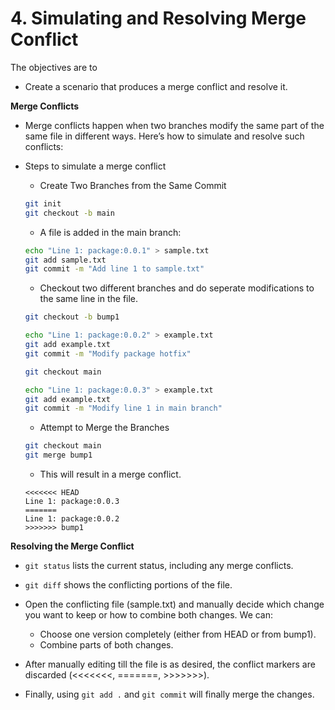 # 4. Simulating and Resolving Merge Conflict

The objectives are to

- Create a scenario that produces a merge conflict and resolve it.

**Merge Conflicts**

- Merge conflicts happen when two branches modify the same part of the same file in different ways. Here’s how to simulate and resolve such conflicts:

- Steps to simulate a merge conflict

    - Create Two Branches from the Same Commit
    ```bash
    git init
    git checkout -b main
    ```

    - A file is added in the main branch:
    ```bash
    echo "Line 1: package:0.0.1" > sample.txt
    git add sample.txt
    git commit -m "Add line 1 to sample.txt"
    ```
    - Checkout two different branches and do seperate modifications to the same line in the file.
    ```bash
    git checkout -b bump1

    echo "Line 1: package:0.0.2" > example.txt
    git add example.txt
    git commit -m "Modify package hotfix"

    git checkout main

    echo "Line 1: package:0.0.3" > example.txt
    git add example.txt
    git commit -m "Modify line 1 in main branch"
    ```
    - Attempt to Merge the Branches

    ```bash
    git checkout main
    git merge bump1
    ```

    - This will result in a merge conflict.
    ```
    <<<<<<< HEAD
    Line 1: package:0.0.3
    =======
    Line 1: package:0.0.2
    >>>>>>> bump1

    ```


**Resolving the Merge Conflict**

- `git status` lists the current status, including any merge conflicts.

- `git diff` shows the conflicting portions of the file.


- Open the conflicting file (sample.txt) and manually decide which change you want to keep or how to combine both changes. We can:
    - Choose one version completely (either from HEAD or from bump1).
    - Combine parts of both changes.

- After manually editing till the file is as desired, the conflict markers are discarded (<<<<<<<, =======, >>>>>>>).

- Finally, using `git add .` and `git commit` will finally merge the changes.
